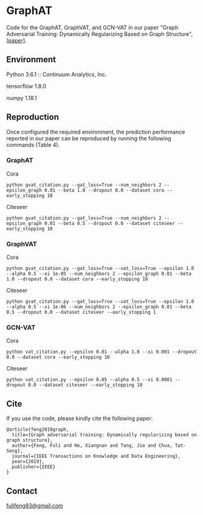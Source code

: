 # GraphAT

Code for the GraphAT, GraphVAT, and GCN-VAT in our paper "Graph Adversarial Training: Dynamically Regularizing Based on Graph Structure", [\[paper\]](https://arxiv.org/abs/1902.08226).

## Environment

Python 3.6.1 :: Continuum Analytics, Inc.

tensorflow                         1.8.0

numpy                              1.18.1

## Reproduction
Once configured the required environment, the prediction performance reported in our paper can be reproduced by running the following commands (Table 4).

### GraphAT

Cora
```
python gvat_citation.py --gat_loss=True --num_neighbors 2 --epsilon_graph 0.01 --beta 1.0 --dropout 0.0 --dataset cora --early_stopping 10
```

Citeseer
```
python gvat_citation.py --gat_loss=True --num_neighbors 2 --epsilon_graph 0.01 --beta 0.5 --dropout 0.0 --dataset citeseer --early_stopping 10
```

### GraphVAT

Cora
```
python gvat_citation.py --gat_loss=True --vat_loss=True --epsilon 1.0 --alpha 0.5 --xi 1e-05 --num_neighbors 2 --epsilon_graph 0.01 --beta 1.0 --dropout 0.0 --dataset cora --early_stopping 10
```

Citeseer
```
python gvat_citation.py --gat_loss=True --vat_loss=True --epsilon 1.0 --alpha 0.5 --xi 1e-06 --num_neighbors 2 --epsilon_graph 0.01 --beta 0.5 --dropout 0.0 --dataset citeseer --early_stopping 1
```

### GCN-VAT

Cora
```
python vat_citation.py --epsilon 0.01 --alpha 1.0 --xi 0.001 --dropout 0.0 --dataset cora --early_stopping 10
```

Citeseer
```
python vat_citation.py --epsilon 0.05 --alpha 0.5 --xi 0.0001 --dropout 0.0 --dataset citeseer --early_stopping 10
```

## Cite

If you use the code, please kindly cite the following paper:
```
@article{feng2019graph,
  title={Graph adversarial training: Dynamically regularizing based on graph structure},
  author={Feng, Fuli and He, Xiangnan and Tang, Jie and Chua, Tat-Seng},
  journal={IEEE Transactions on Knowledge and Data Engineering},
  year={2019},
  publisher={IEEE}
}
```

## Contact

fulifeng93@gmail.com
